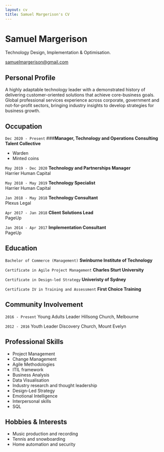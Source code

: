 ```yaml
---
layout: cv
title: Samuel Margerison's CV
---
```

# Samuel Margerison
Technology Design, Implementation & Optimisation.

<div id="webaddress">
<a href="mailto:samuelmargerison@gmail.com">samuelmargerison@gmail.com</a>
</div>

## Personal Profile

A highly adaptable technology leader with a demonstrated history of delivering customer-oriented solutions that achieve core-business goals. Global professional services experience across corporate, government and not-for-profit sectors, bringing industry insights to develop strategies for business growth.



## Occupation

`Dec 2020 - Present`
###__Manager, Technology and Operations Consulting__  
__Talent Collective__
- Warden
- Minted coins

`May 2019 - Dec 2020`
__Technology and Partnerships Manager__  
Harrier Human Capital

`May 2018 - May 2019`
__Technology Specialist__  
Harrier Human Capital

`Jan 2018 - May 2018`
__Technology Consultant__  
Plexus Legal

`Apr 2017 - Jan 2018`
__Client Solutions Lead__  
PageUp

`Jan 2014 - Apr 2017`
__Implementation Consultant__  
PageUp

## Education

`Bachelor of Commerce (Management)`
__Swinburne Institute of Technology__

`Certificate in Agile Project Management`
__Charles Sturt University__

`Certificate in Design-led Strategy`
__Univeristy of Sydney__

`Certificate IV in Training and Assessment`
__First Choice Training__

## Community Involvement

`2016 - Present`
Young Adults Leader
Hillsong Church, Melbourne

`2012 - 2016`
Youth Leader
Discovery Church, Mount Evelyn

## Professional Skills

* Project Management
* Change Management
* Agile Methodologies
* ITIL framework
* Business Analysis
* Data Visualisation
* Industry research and thought leadership
* Design-Led Strategy
* Emotional Intelligence
* Interpersonal skills
* SQL

## Hobbies & Interests

- Music production and recording<br>
- Tennis and snowboarding<br>
- Home automation and security<br>


<!-- ### Footer

Last updated: Jan 2021 -->



